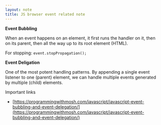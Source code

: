 ```yaml
---
layout: note
title: JS browser event related note
---
```


**Event Bubbling**

When an event happens on an element, it first runs the handler on it, then on its parent, then all the way up to its root element (HTML).

For stopping: `event.stopPropagation();`

**Event Deligation**

One of the most potent handling patterns. By appending a single event listener to one (parent) element, we can handle multiple events generated by multiple (child) elements.

Important links 

- [https://programmingwithmosh.com/javascript/javascript-event-bubbling-and-event-delegation/](https://programmingwithmosh.com/javascript/javascript-event-bubbling-and-event-delegation/)
